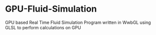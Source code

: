# GPU-Fluid-Simulation
GPU based Real Time Fluid Simulation Program written in WwbGL using GLSL to perform calculations on GPU
